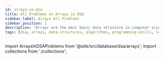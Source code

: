 ```yaml
---
id: arrays-in-dsa
title: All Problems on Arrays in DSA
sidebar_label: Arrays All Problems
sidebar_position: 1
description: "Arrays are the most basic data structure in computer science. They are used to store a collection of elements of the same type. In this article, we will learn about arrays, their properties, and the problems related to arrays in Data Structures and Algorithms. We will also discuss the problems for practice."
tags: [dsa, arrays, data-structures, algorithms, programming-skills, leetcode, interview-questions, problems, practice, collection]
---
```


import ArraysInDSAProblems from '@site/src/database/dsa/arrays';
import collections from './collections';

<CollectionList collections={collections} />

<Table 
    title="DSA Problems on Arrays"
    data={ArraysInDSAProblems}
    isSorted={false}
/>